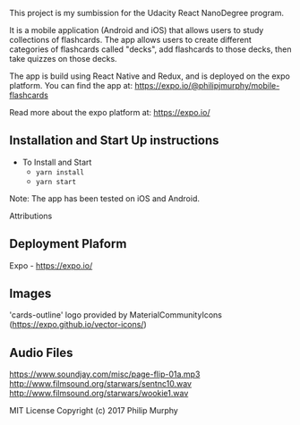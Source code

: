 This project is my sumbission for the Udacity React NanoDegree program.

It is a mobile application (Android and iOS) that allows users to study collections of flashcards. The app allows users to create different categories of flashcards called "decks", add flashcards to those decks, then take quizzes on those decks.

The app is build using React Native and Redux, and is deployed on the expo platform. You can find the app at: https://expo.io/@philipjmurphy/mobile-flashcards

Read more about the expo platform at: https://expo.io/

## Installation and Start Up instructions

* To Install and Start
  - `yarn install`
  - `yarn start`

Note: The app has been tested on iOS and Android.

Attributions

Deployment Plaform
------------------
Expo - https://expo.io/

Images
------
'cards-outline' logo provided by MaterialCommunityIcons (https://expo.github.io/vector-icons/)

Audio Files
-----------
https://www.soundjay.com/misc/page-flip-01a.mp3
http://www.filmsound.org/starwars/sentnc10.wav
http://www.filmsound.org/starwars/wookie1.wav

MIT License
Copyright (c) 2017 Philip Murphy
